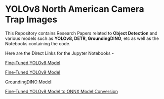 # YOLOv8 North American Camera Trap Images

This Repository contains Research Papers related to **Object Detection** and various models such as **YOLOv8, DETR, GroundingDINO**, etc as well as the Notebooks containing the code.

Here are the Direct Links for the Jupyter Notebooks -

[Fine-Tuned YOLOv8 Model](Jupyter%20Notebooks/YOLOv8)

[Fine-Tuned YOLOv9 Model]("Jupyter%20Notebooks/YOLOv9")

[GroundingDINO Model]("Jupyter%20Notebooks/GroundingDINO")

[Fine-Tuned YOLOv8 Model to ONNX Model Conversion]("Jupyter%20Notebooks/ONNX")
